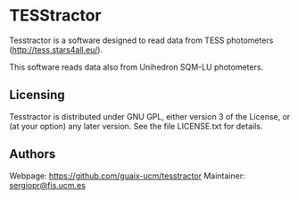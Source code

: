 # TESStractor #

Tesstractor is a software designed to read data from
TESS photometers (http://tess.stars4all.eu/).

This software reads data also from Unihedron SQM-LU photometers.

## Licensing ##

Tesstractor is distributed under GNU GPL, either version 3 of the License,
or (at your option) any later version. See the file LICENSE.txt for details.

## Authors ##

Webpage: https://github.com/guaix-ucm/tesstractor
Maintainer: sergiopr@fis.ucm.es

